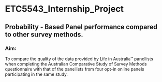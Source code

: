 # ETC5543_Internship_Project

## Probability - Based Panel performance compared to other survey methods.

### Aim:

To compare the quality of the data provided by Life in Australia™ panellists when completing the Australian Comparative Study of Survey Methods questionnaire with that of the panellists from four opt-in online panels participating in the same study.
